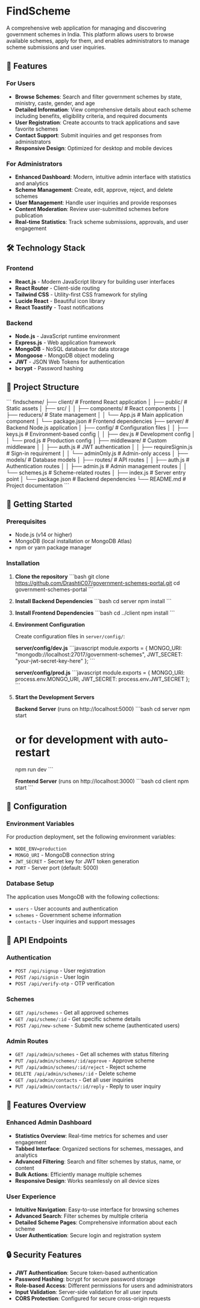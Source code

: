 # FindScheme

A comprehensive web application for managing and discovering government schemes in India. This platform allows users to browse available schemes, apply for them, and enables administrators to manage scheme submissions and user inquiries.

## 🚀 Features

### For Users
- **Browse Schemes**: Search and filter government schemes by state, ministry, caste, gender, and age
- **Detailed Information**: View comprehensive details about each scheme including benefits, eligibility criteria, and required documents
- **User Registration**: Create accounts to track applications and save favorite schemes
- **Contact Support**: Submit inquiries and get responses from administrators
- **Responsive Design**: Optimized for desktop and mobile devices

### For Administrators
- **Enhanced Dashboard**: Modern, intuitive admin interface with statistics and analytics
- **Scheme Management**: Create, edit, approve, reject, and delete schemes
- **User Management**: Handle user inquiries and provide responses
- **Content Moderation**: Review user-submitted schemes before publication
- **Real-time Statistics**: Track scheme submissions, approvals, and user engagement

## 🛠️ Technology Stack

### Frontend
- **React.js** - Modern JavaScript library for building user interfaces
- **React Router** - Client-side routing
- **Tailwind CSS** - Utility-first CSS framework for styling
- **Lucide React** - Beautiful icon library
- **React Toastify** - Toast notifications

### Backend
- **Node.js** - JavaScript runtime environment
- **Express.js** - Web application framework
- **MongoDB** - NoSQL database for data storage
- **Mongoose** - MongoDB object modeling
- **JWT** - JSON Web Tokens for authentication
- **bcrypt** - Password hashing

## 📁 Project Structure

\`\`\`
findscheme/
├── client/                 # Frontend React application
│   ├── public/            # Static assets
│   ├── src/
│   │   ├── components/    # React components
│   │   ├── reducers/      # State management
│   │   └── App.js         # Main application component
│   └── package.json       # Frontend dependencies
├── server/                # Backend Node.js application
│   ├── config/           # Configuration files
│   │   ├── keys.js       # Environment-based config
│   │   ├── dev.js        # Development config
│   │   └── prod.js       # Production config
│   ├── middleware/       # Custom middleware
│   │   ├── auth.js       # JWT authentication
│   │   ├── requireSignin.js  # Sign-in requirement
│   │   └── adminOnly.js  # Admin-only access
│   ├── models/           # Database models
│   ├── routes/           # API routes
│   │   ├── auth.js       # Authentication routes
│   │   ├── admin.js      # Admin management routes
│   │   └── schemes.js    # Scheme-related routes
│   ├── index.js          # Server entry point
│   └── package.json      # Backend dependencies
└── README.md             # Project documentation
\`\`\`

## 🚀 Getting Started

### Prerequisites
- Node.js (v14 or higher)
- MongoDB (local installation or MongoDB Atlas)
- npm or yarn package manager

### Installation

1. **Clone the repository**
   \`\`\`bash
   git clone https://github.com/DrashtiC07/government-schemes-portal.git
   cd government-schemes-portal
   \`\`\`

2. **Install Backend Dependencies**
   \`\`\`bash
   cd server
   npm install
   \`\`\`

3. **Install Frontend Dependencies**
   \`\`\`bash
   cd ../client
   npm install
   \`\`\`

4. **Environment Configuration**
   
   Create configuration files in `server/config/`:
   
   **server/config/dev.js**
   \`\`\`javascript
   module.exports = {
     MONGO_URI: "mongodb://localhost:27017/government-schemes",
     JWT_SECRET: "your-jwt-secret-key-here"
   };
   \`\`\`
   
   **server/config/prod.js**
   \`\`\`javascript
   module.exports = {
     MONGO_URI: process.env.MONGO_URI,
     JWT_SECRET: process.env.JWT_SECRET
   };
   \`\`\`

5. **Start the Development Servers**
   
   **Backend Server** (runs on http://localhost:5000)
   \`\`\`bash
   cd server
   npm start
   # or for development with auto-restart
   npm run dev
   \`\`\`
   
   **Frontend Server** (runs on http://localhost:3000)
   \`\`\`bash
   cd client
   npm start
   \`\`\`

## 🔧 Configuration

### Environment Variables

For production deployment, set the following environment variables:

- `NODE_ENV=production`
- `MONGO_URI` - MongoDB connection string
- `JWT_SECRET` - Secret key for JWT token generation
- `PORT` - Server port (default: 5000)

### Database Setup

The application uses MongoDB with the following collections:
- `users` - User accounts and authentication
- `schemes` - Government scheme information
- `contacts` - User inquiries and support messages

## 📱 API Endpoints

### Authentication
- `POST /api/signup` - User registration
- `POST /api/signin` - User login
- `POST /api/verify-otp` - OTP verification

### Schemes
- `GET /api/schemes` - Get all approved schemes
- `GET /api/scheme/:id` - Get specific scheme details
- `POST /api/new-scheme` - Submit new scheme (authenticated users)

### Admin Routes
- `GET /api/admin/schemes` - Get all schemes with status filtering
- `PUT /api/admin/schemes/:id/approve` - Approve scheme
- `PUT /api/admin/schemes/:id/reject` - Reject scheme
- `DELETE /api/admin/schemes/:id` - Delete scheme
- `GET /api/admin/contacts` - Get all user inquiries
- `PUT /api/admin/contacts/:id/reply` - Reply to user inquiry

## 🎨 Features Overview

### Enhanced Admin Dashboard
- **Statistics Overview**: Real-time metrics for schemes and user engagement
- **Tabbed Interface**: Organized sections for schemes, messages, and analytics
- **Advanced Filtering**: Search and filter schemes by status, name, or content
- **Bulk Actions**: Efficiently manage multiple schemes
- **Responsive Design**: Works seamlessly on all device sizes

### User Experience
- **Intuitive Navigation**: Easy-to-use interface for browsing schemes
- **Advanced Search**: Filter schemes by multiple criteria
- **Detailed Scheme Pages**: Comprehensive information about each scheme
- **User Authentication**: Secure login and registration system

## 🔒 Security Features

- **JWT Authentication**: Secure token-based authentication
- **Password Hashing**: bcrypt for secure password storage
- **Role-based Access**: Different permissions for users and administrators
- **Input Validation**: Server-side validation for all user inputs
- **CORS Protection**: Configured for secure cross-origin requests

